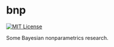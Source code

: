 # bnp
[![MIT License](https://img.shields.io/badge/license-MIT-blue.svg)](https://github.com/jtobin/bnp/blob/master/LICENSE)

Some Bayesian nonparametrics research.
